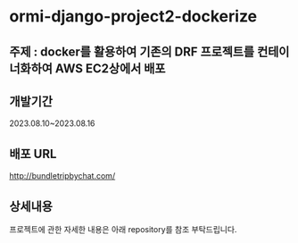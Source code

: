 # ormi-django-project2-dockerize

## 주제 : docker를 활용하여 기존의 DRF 프로젝트를 컨테이너화하여 AWS EC2상에서 배포

## 개발기간 
2023.08.10~2023.08.16

## 배포 URL
http://bundletripbychat.com/

## 상세내용
프로젝트에 관한 자세한 내용은 아래 repository를 참조 부탁드립니다. 
